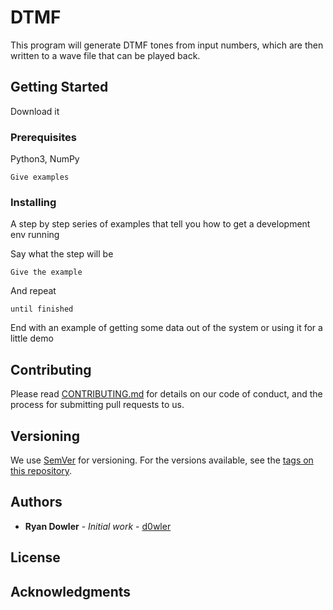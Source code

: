# DTMF

This program will generate DTMF tones from input numbers, which are then written to a wave file that can be played back.

## Getting Started

Download it

### Prerequisites

Python3, NumPy

```
Give examples
```

### Installing

A step by step series of examples that tell you how to get a development env running

Say what the step will be

```
Give the example
```

And repeat

```
until finished
```

End with an example of getting some data out of the system or using it for a little demo


## Contributing

Please read [CONTRIBUTING.md](https://gist.github.com/PurpleBooth/b24679402957c63ec426) for details on our code of conduct, and the process for submitting pull requests to us.

## Versioning

We use [SemVer](http://semver.org/) for versioning. For the versions available, see the [tags on this repository](https://github.com/your/project/tags). 

## Authors

* **Ryan Dowler** - *Initial work* - [d0wler](https://github.com/d0wler)


## License


## Acknowledgments

